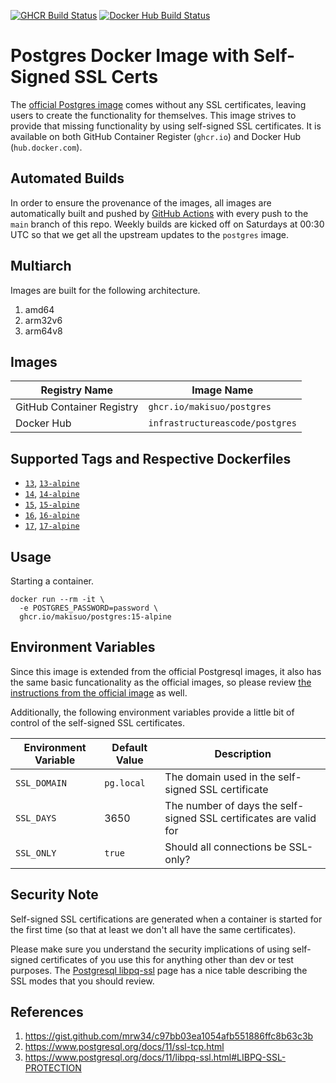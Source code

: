 [![GHCR Build Status](https://github.com/makisuo/docker-postgres/actions/workflows/ghcr.yml/badge.svg?branch=main)](https://github.com/makisuo/docker-postgres/actions/workflows/ghcr.yml)
[![Docker Hub Build Status](https://github.com/makisuo/docker-postgres/actions/workflows/dockerhub.yml/badge.svg?branch=main)](https://github.com/makisuo/docker-postgres/actions/workflows/dockerhub.yml)


# Postgres Docker Image with Self-Signed SSL Certs

The [official Postgres image](https://hub.docker.com/_/postgres) comes without any SSL certificates, leaving users to create the functionality for themselves.  This image strives to provide that missing functionality by using self-signed SSL certificates.  It is available on both GitHub Container Register (`ghcr.io`) and Docker Hub (`hub.docker.com`).

## Automated Builds

In order to ensure the provenance of the images, all images are automatically built and pushed by [GitHub Actions](https://github.com/features/actions) with every push to the `main` branch of this repo.  Weekly builds are kicked off on Saturdays at 00:30 UTC so that we get all the upstream updates to the `postgres` image.

## Multiarch

Images are built for the following architecture.

1. amd64
1. arm32v6
1. arm64v8

## Images

| Registry Name | Image Name |
|---------------|------------|
| GitHub Container Registry | `ghcr.io/makisuo/postgres` |
| Docker Hub | `infrastructureascode/postgres` |

## Supported Tags and Respective Dockerfiles

* [`13`](https://github.com/makisuo/docker-postgres/blob/main/debian.Dockerfile), [`13-alpine`](https://github.com/makisuo/docker-postgres/blob/main/alpine.Dockerfile)
* [`14`](https://github.com/makisuo/docker-postgres/blob/main/debian.Dockerfile), [`14-alpine`](https://github.com/makisuo/docker-postgres/blob/main/alpine.Dockerfile)
* [`15`](https://github.com/makisuo/docker-postgres/blob/main/debian.Dockerfile), [`15-alpine`](https://github.com/makisuo/docker-postgres/blob/main/alpine.Dockerfile)
* [`16`](https://github.com/makisuo/docker-postgres/blob/main/debian.Dockerfile), [`16-alpine`](https://github.com/makisuo/docker-postgres/blob/main/alpine.Dockerfile)
* [`17`](https://github.com/makisuo/docker-postgres/blob/main/debian.Dockerfile), [`17-alpine`](https://github.com/makisuo/docker-postgres/blob/main/alpine.Dockerfile)


## Usage

Starting a container.

```
docker run --rm -it \
  -e POSTGRES_PASSWORD=password \
  ghcr.io/makisuo/postgres:15-alpine
```

## Environment Variables

Since this image is extended from the official Postgresql images, it also has the same basic funcationality as the official images, so please review [the instructions from the official image](https://github.com/docker-library/docs/blob/master/postgres/README.md) as well.

Additionally, the following environment variables provide a little bit of control of the self-signed SSL certificates.

| Environment Variable | Default Value | Description |
|----------------------|---------------|-------------|
| `SSL_DOMAIN`         | `pg.local`    | The domain used in the self-signed SSL certificate |
| `SSL_DAYS`           | 3650          | The number of days the self-signed SSL certificates are valid for |
| `SSL_ONLY`           | `true`        | Should all connections be SSL-only? |


## Security Note

Self-signed SSL certifications are generated when a container is started for the first time (so that at least we don't all have the same certificates).


Please make sure you understand the security implications of using self-signed certificates of you use this for anything other than dev or test purposes.  The [Postgresql libpq-ssl](https://www.postgresql.org/docs/11/libpq-ssl.html#LIBPQ-SSL-PROTECTION) page has a nice table describing the SSL modes that you should review.


## References

1. https://gist.github.com/mrw34/c97bb03ea1054afb551886ffc8b63c3b
1. https://www.postgresql.org/docs/11/ssl-tcp.html
1. https://www.postgresql.org/docs/11/libpq-ssl.html#LIBPQ-SSL-PROTECTION
